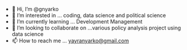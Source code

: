 - 👋 Hi, I’m @gnyarko
- 👀 I’m interested in ... coding, data science and political science
- 🌱 I’m currently learning ... Development Management
- 💞️ I’m looking to collaborate on ...various policy analysis project using data science
- 📫 How to reach me ... yayranyarko@gmail.com

<!---
gnyarko/gnyarko is a ✨ special ✨ repository because its `README.md` (this file) appears on your GitHub profile.
You can click the Preview link to take a look at your changes.
--->
